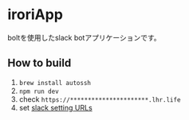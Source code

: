 # iroriApp
 boltを使用したslack botアプリケーションです。

## How to build

1. `brew install autossh`
1. `npm run dev`
1. check `https://**********************.lhr.life`
1. set [slack setting URLs](https://app.slack.com/app-settings/T02SE56S2UU/A02RXDZQVSB/app-manifest)

